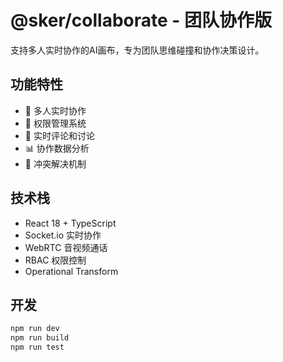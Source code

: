 # @sker/collaborate - 团队协作版

支持多人实时协作的AI画布，专为团队思维碰撞和协作决策设计。

## 功能特性

- 👥 多人实时协作
- 🔐 权限管理系统  
- 💬 实时评论和讨论
- 📊 协作数据分析
- 🔄 冲突解决机制

## 技术栈

- React 18 + TypeScript
- Socket.io 实时协作
- WebRTC 音视频通话
- RBAC 权限控制
- Operational Transform

## 开发

```bash
npm run dev
npm run build
npm run test
```